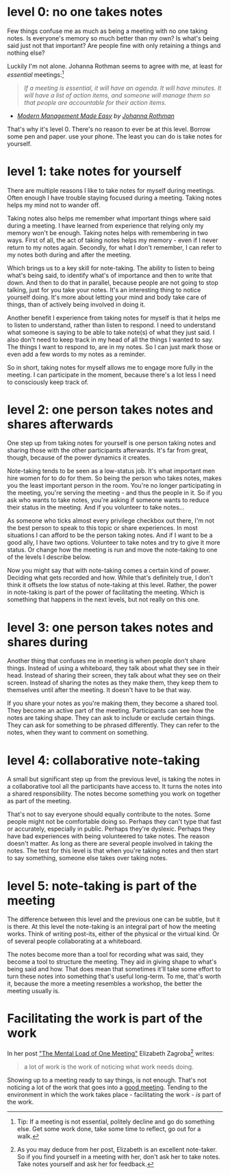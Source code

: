 <!--
.. title: Five levels of note-taking in meetings
.. slug: five-levels-of-note-taking-in-meetings
.. date: 2025-04-21
.. category: facilitation
.. tags: note-taking, leadership, facilitation, leadership, self-organization, skills
.. type: text
.. description: Facilitating the work is part of the work.
-->

# level 0: no one takes notes

Few things confuse me as much as being a meeting with no one taking notes. Is everyone's memory so much better than my own? Is what's being said just not that important? Are people fine with only retaining a things and nothing else?

Luckily I'm not alone. Johanna Rothman seems to agree with me, at least for *essential* meetings:[^1]

> *If a meeting is essential, it will have an agenda. It will have minutes. It will have a list of action items, and someone will manage them so that people are accountable for their action items.*  
- *[Modern Management Made Easy](https://leanpub.com/b/modernmanagementmadeeasy) by [Johanna Rothman](https://www.jrothman.com/)*

[^1]: Tip: If a meeting is not essential, politely decline and go do something else. Get some work done, take some time to reflect, go out for a walk.

That's why it's level 0. There's no reason to ever be at this level. Borrow some pen and paper. use your phone. The least you can do is take notes for yourself.

<!-- TEASER_END -->


# level 1: take notes for yourself

There are multiple reasons I like to take notes for myself during meetings. Often enough I have trouble staying focused during a meeting. Taking notes helps my mind not to wander off.

Taking notes also helps me remember what important things where said during a meeting. I have learned from experience that relying only my memory won't be enough. Taking notes helps with remembering in two ways. First of all, the act of taking notes helps my memory - even if I never return to my notes again. Secondly, for what I don't remember, I can refer to my notes both during and after the meeting.

Which brings us to a key skill for note-taking. The ability to listen to being what's being said, to identify what's of importance and then to write that down. And then to do that in parallel, because people are not going to stop talking, just for you take your notes. It's an interesting thing to notice yourself doing. It's more about letting your mind and body take care of things, than of actively being involved in doing it.

Another benefit I experience from taking notes for myself is that it helps me to listen to understand, rather than listen to respond. I need to understand what someone is saying to be able to take note(s) of what they just said. I also don't need to keep track in my head of all the things I wanted to say. The things I want to respond to, are in my notes. So I can just mark those or even add a few words to my notes as a reminder.

So in short, taking notes for myself allows me to engage more fully in the meeting. I can participate in the moment, because there's a lot less I need to consciously keep track of.


# level 2: one person takes notes and shares afterwards

One step up from taking notes for yourself is one person taking notes and sharing those with the other participants afterwards. It's far from great, though, because of the power dynamics it creates.

Note-taking tends to be seen as a low-status job. It's what important men hire women for to do for them. So being the person who takes notes, makes you the least important person in the room. You're no longer participating in the meeting, you're serving the meeting - and thus the people in it. So if you ask who wants to take notes, you're asking if someone wants to reduce their status in the meeting. And if you volunteer to take notes...

As someone who ticks almost every privilege checkbox out there, I'm not the best person to speak to this topic or share experiences. In most situations I can afford to be the person taking notes. And if I want to be a good ally, I have two options. Volunteer to take notes and try to give it more status. Or change how the meeting is run and move the note-taking to one of the levels I describe below.

Now you might say that with note-taking comes a certain kind of power. Deciding what gets recorded and how. While that's definitely true, I don't think it offsets the low status of note-taking at this level. Rather, the power in note-taking is part of the power of facilitating the meeting. Which is something that happens in the next levels, but not really on this one.


# level 3: one person takes notes and shares during

Another thing that confuses me in meeting is when people don't share things. Instead of using a whiteboard, they talk about what they see in their head. Instead of sharing their screen, they talk about what they see on their screen. Instead of sharing the notes as they make them, they keep them to themselves until after the meeting. It doesn't have to be that way.

If you share your notes as you're making them, they become a shared tool. They become an active part of the meeting. Participants can see how the notes are taking shape. They can ask to include or exclude certain things. They can ask for something to be phrased differently. They can refer to the notes, when they want to comment on something.


# level 4: collaborative note-taking

A small but significant step up from the previous level, is taking the notes in a collaborative tool all the participants have access to. It turns the notes into a shared responsibility. The notes become something you work on together as part of the meeting.

That's not to say everyone should equally contribute to the notes. Some people might not be comfortable doing so. Perhaps they can't type that fast or accurately, especially in public. Perhaps they're dyslexic. Perhaps they have bad experiences with being volunteered to take notes. The reason doesn't matter. As long as there are several people involved in taking the notes. The test for this level is that when you're taking notes and then start to say something, someone else takes over taking notes.


# level 5: note-taking is part of the meeting

The difference between this level and the previous one can be subtle, but it is there. At this level the note-taking is an integral part of how the meeting works. Think of writing post-its, either of the physical or the virtual kind. Or of several people collaborating at a whiteboard.

The notes become more than a tool for recording what was said, they become a tool to structure the meeting. They aid in giving shape to what's being said and how. That does mean that sometimes it'll take some effort to turn these notes into something that's useful long-term. To me, that's worth it, because the more a meeting resembles a workshop, the better the meeting usually is.


# Facilitating the work is part of the work

In her post ["The Mental Load of One Meeting"](https://elizabethzagroba.com/posts/2021/the_mental_load_of_one_meeting/) Elizabeth Zagroba[^2] writes:

> a lot of work is the work of noticing what work needs doing.

[^2]: As you may deduce from her post, Elizabeth is an excellent note-taker. So if you find yourself in a meeting with her, don't ask her to take notes. Take notes yourself and ask her for feedback.

Showing up to a meeting ready to say things, is not enough. That's not noticing a lot of the work that goes into a [good meeting](link://slug/making-meetings-work). Tending to the environment in which the work takes place - facilitating the work - *is* part of the work.
